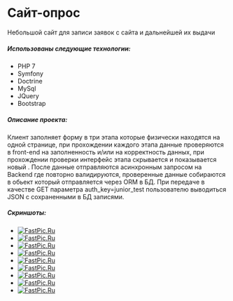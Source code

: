 # Сайт-опрос
Небольшой сайт для записи заявок с сайта и дальнейшей их выдачи
##### Использованы следующие технологии:
* PHP 7
* Symfony
* Doctrine
* MySql
* JQuery
* Bootstrap

##### Описание проекта:
Клиент заполняет форму в три этапа которые физически находятся на одной странице, 
при прохождении каждого этапа данные проверяются в front-end 
на заполненность и/или на корректность данных, при прохождении 
проверки интерфейс этапа скрывается и показывается новый . 
После данные отправляются асинхронным запросом на Backend где повторно валидируются, 
проверенные данные собираются в обьект который отправляется через ORM в БД.
При передаче в качестве GET параметра  auth_key=junior_test пользователю 
выводиться JSON с сохраненными в БД записями.

##### Скриншоты:
* [![FastPic.Ru](https://i112.fastpic.ru/thumb/2020/0910/bf/71cf5a627372cc4ffd6e7f81c3c394bf.jpeg)](https://fastpic.ru/view/112/2020/0910/71cf5a627372cc4ffd6e7f81c3c394bf.png.html)
* [![FastPic.Ru](https://i112.fastpic.ru/thumb/2020/0910/13/7cb7be5531a6c2659ee5432e5082d313.jpeg)](https://fastpic.ru/view/112/2020/0910/7cb7be5531a6c2659ee5432e5082d313.png.html)
* [![FastPic.Ru](https://i112.fastpic.ru/thumb/2020/0910/98/f22dd5cada424df9dd6b987ffef2a798.jpeg)](https://fastpic.ru/view/112/2020/0910/f22dd5cada424df9dd6b987ffef2a798.png.html)
* [![FastPic.Ru](https://i112.fastpic.ru/thumb/2020/0910/3e/e5ef4aa20e8df16a5c1bd38d4a2e913e.jpeg)](https://fastpic.ru/view/112/2020/0910/e5ef4aa20e8df16a5c1bd38d4a2e913e.png.html)
* [![FastPic.Ru](https://i112.fastpic.ru/thumb/2020/0910/84/ceb0a2e88b8ff62191646d8c326b4a84.jpeg)](https://fastpic.ru/view/112/2020/0910/ceb0a2e88b8ff62191646d8c326b4a84.png.html)
* [![FastPic.Ru](https://i112.fastpic.ru/thumb/2020/0910/76/c410b50b75756850762d4251041b7f76.jpeg)](https://fastpic.ru/view/112/2020/0910/c410b50b75756850762d4251041b7f76.png.html)
* [![FastPic.Ru](https://i112.fastpic.ru/thumb/2020/0910/2d/940616ac039fde519525099962b4c82d.jpeg)](https://fastpic.ru/view/112/2020/0910/940616ac039fde519525099962b4c82d.png.html)
* [![FastPic.Ru](https://i112.fastpic.ru/thumb/2020/0910/5b/6098e38c1dda0238fd32914c14adbb5b.jpeg)](https://fastpic.ru/view/112/2020/0910/6098e38c1dda0238fd32914c14adbb5b.png.html)
* [![FastPic.Ru](https://i112.fastpic.ru/thumb/2020/0910/96/5c25084ab76738784d6d416533b77b96.jpeg)](https://fastpic.ru/view/112/2020/0910/5c25084ab76738784d6d416533b77b96.png.html)